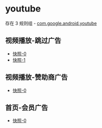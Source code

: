 # youtube

存在 3 规则组 - [com.google.android.youtube](/src/apps/com.google.android.youtube.ts)

## 视频播放-跳过广告

- [快照-0](https://i.gkd.li/import/import/12565261)
- [快照-1](https://i.gkd.li/import/import/13024980)

## 视频播放-赞助商广告

- [快照-0](https://i.gkd.li/import/import/12877346)

## 首页-会员广告

- [快照-0](https://i.gkd.li/import/import/12877357)
